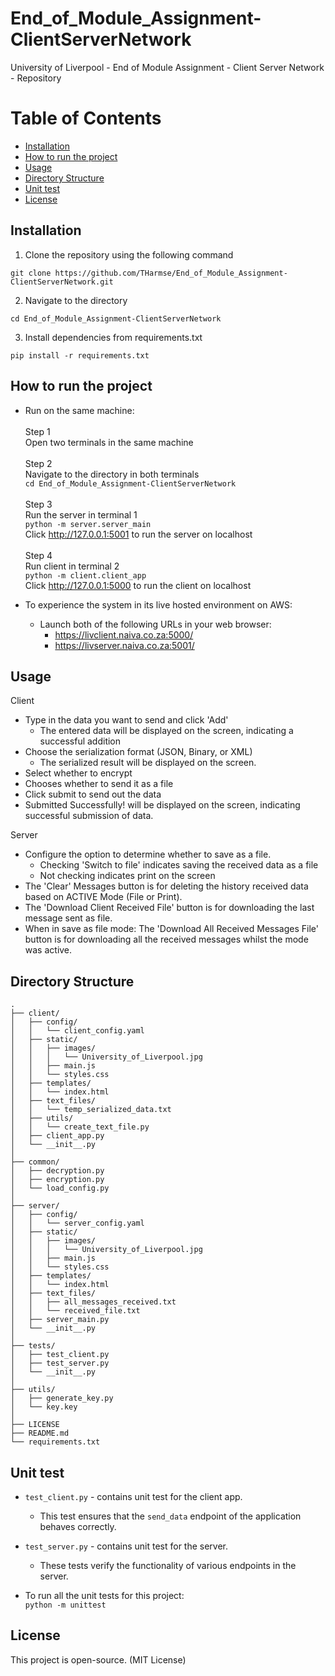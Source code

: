 # End_of_Module_Assignment-ClientServerNetwork
University of Liverpool - End of Module Assignment - Client Server Network - Repository

# Table of Contents
- [Installation](#installation)
- [How to run the project](#how-to-run-the-project)
- [Usage](#usage)
- [Directory Structure](#directory-structure)
- [Unit test](#unit-test)
- [License](#license)


## Installation

1. Clone the repository using the following command  
```
git clone https://github.com/THarmse/End_of_Module_Assignment-ClientServerNetwork.git
```     
2. Navigate to the directory
```
cd End_of_Module_Assignment-ClientServerNetwork  
```  
3. Install dependencies from requirements.txt
```
pip install -r requirements.txt
```   
## How to run the project  
* Run on the same machine:  
  <br>
  Step 1  
  Open two terminals in the same machine  
  <br>
  Step 2  
  Navigate to the directory in both terminals  
  `cd End_of_Module_Assignment-ClientServerNetwork `  
  <br>
  Step 3  
  Run the server in terminal 1  
  `python -m server.server_main`  
  Click http://127.0.0.1:5001 to run the server on localhost  
  <br>
  Step 4  
  Run client in terminal 2  
  `python -m client.client_app`  
  Click http://127.0.0.1:5000 to run the client on localhost


* To experience the system in its live hosted environment on AWS:
  * Launch both of the following URLs in your web browser:
    * https://livclient.naiva.co.za:5000/  
    * https://livserver.naiva.co.za:5001/

## Usage

Client
* Type in the data you want to send and click 'Add'
    - The entered data will be displayed on the screen, indicating a successful addition
* Choose the serialization format (JSON, Binary, or XML)
    - The serialized result will be displayed on the screen.
* Select whether to encrypt
* Chooses whether to send it as a file
* Click submit to send out the data  
* Submitted Successfully! will be displayed on the screen, indicating successful submission of data.  

Server  
* Configure the option to determine whether to save as a file.
  * Checking 'Switch to file' indicates saving the received data as a file
  * Not checking indicates print on the screen
* The 'Clear' Messages button is for deleting the history received data based on ACTIVE Mode (File or Print).
* The 'Download Client Received File' button is for downloading the last message sent as file. 
* When in save as file mode: The 'Download All Received Messages File' button is for downloading all the received messages whilst the mode was active.

## Directory Structure
    .
    ├── client/
    │   ├── config/
    │   │   └── client_config.yaml
    │   ├── static/
    │   │   ├── images/
    │   │   │   └── University_of_Liverpool.jpg
    │   │   ├── main.js
    │   │   └── styles.css
    │   ├── templates/
    │   │   └── index.html
    │   ├── text_files/
    │   │   └── temp_serialized_data.txt
    │   ├── utils/
    │   │   └── create_text_file.py
    │   ├── client_app.py
    │   └── __init__.py
    │
    ├── common/
    │   ├── decryption.py
    │   ├── encryption.py
    │   └── load_config.py
    │
    ├── server/
    │   ├── config/
    │   │   └── server_config.yaml
    │   ├── static/
    │   │   ├── images/
    │   │   │   └── University_of_Liverpool.jpg
    │   │   ├── main.js
    │   │   └── styles.css
    │   ├── templates/
    │   │   └── index.html
    │   ├── text_files/
    │   │   ├── all_messages_received.txt
    │   │   └── received_file.txt
    │   ├── server_main.py
    │   └── __init__.py
    │
    ├── tests/
    │   ├── test_client.py
    │   ├── test_server.py
    │   └── __init__.py
    │
    ├── utils/
    │   ├── generate_key.py
    │   └── key.key
    │
    ├── LICENSE
    ├── README.md
    └── requirements.txt

## Unit test
- `test_client.py` - contains unit test for the client app.
  - This test ensures that the `send_data` endpoint of the application behaves correctly.
  
- `test_server.py` - contains unit test for the server.
  - These tests verify the functionality of various endpoints in the server.
- To run all the unit tests for this project:  
  `python -m unittest`
  
## License
This project is open-source. (MIT License)

